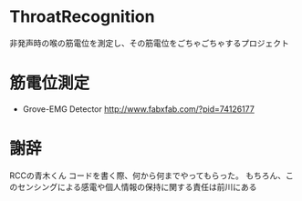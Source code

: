 # ThroatRecognition
非発声時の喉の筋電位を測定し、その筋電位をごちゃごちゃするプロジェクト

# 筋電位測定
* Grove-EMG Detector
<http://www.fabxfab.com/?pid=74126177>

# 謝辞
RCCの青木くん
コードを書く際、何から何までやってもらった。
もちろん、このセンシングによる感電や個人情報の保持に関する責任は前川にある
